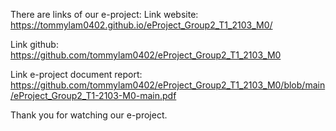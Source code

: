 There are links of our e-project:
Link website: https://tommylam0402.github.io/eProject_Group2_T1_2103_M0/

Link github: https://github.com/tommylam0402/eProject_Group2_T1_2103_M0

Link e-project document report: https://github.com/tommylam0402/eProject_Group2_T1_2103_M0/blob/main/eProject_Group2_T1-2103-M0-main.pdf

Thank you for watching our e-project.
